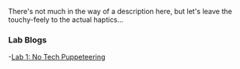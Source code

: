 There's not much in the way of a description here, but let's leave the touchy-feely to the actual haptics...

### Lab Blogs
-[Lab 1: No Tech Puppeteering](/labs/lab1)
